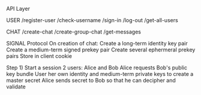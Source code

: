 API Layer

USER
/register-user
/check-username
/sign-in
/log-out
/get-all-users

CHAT
/create-chat
/create-group-chat
/get-messages


SIGNAL Protocol
On creation of chat:
Create a long-term identity key pair
Create a medium-term signed prekey pair
Create several ephermeral prekey pairs
Store in client cookie

Step 1) 
Start a session
2 users: Alice and Bob
Alice requests Bob's public key bundle
User her own identity and medium-term private keys to create a master secret
Alice sends secret to Bob so that he can decipher and validate
